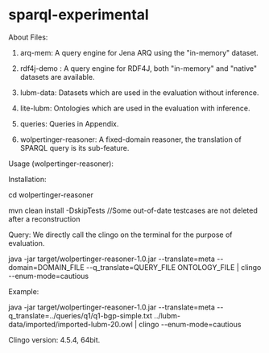 # sparql-experimental 

About Files:
1. arq-mem: A query engine for Jena ARQ using the "in-memory" dataset.

2. rdf4j-demo : A query engine for RDF4J, both "in-memory" and "native" datasets are available.

3. lubm-data: Datasets which are used in the evaluation without inference.

4. lite-lubm: Ontologies which are used in the evaluation with inference.

5. queries: Queries in Appendix.

6. wolpertinger-reasoner: A fixed-domain reasoner, the translation of SPARQL query is its sub-feature.



Usage (wolpertinger-reasoner):

Installation:

cd wolpertinger-reasoner

mvn clean install -DskipTests //Some out-of-date testcases are not deleted after a reconstruction

Query:
We directly call the clingo on the terminal for the purpose of evaluation.

java -jar target/wolpertinger-reasoner-1.0.jar --translate=meta --domain=DOMAIN_FILE --q_translate=QUERY_FILE  ONTOLOGY_FILE
| clingo --enum-mode=cautious

Example:

java -jar target/wolpertinger-reasoner-1.0.jar --translate=meta --q_translate=../queries/q1/q1-bgp-simple.txt   ../lubm-data/imported/imported-lubm-20.owl | clingo --enum-mode=cautious

Clingo version: 4.5.4, 64bit.






